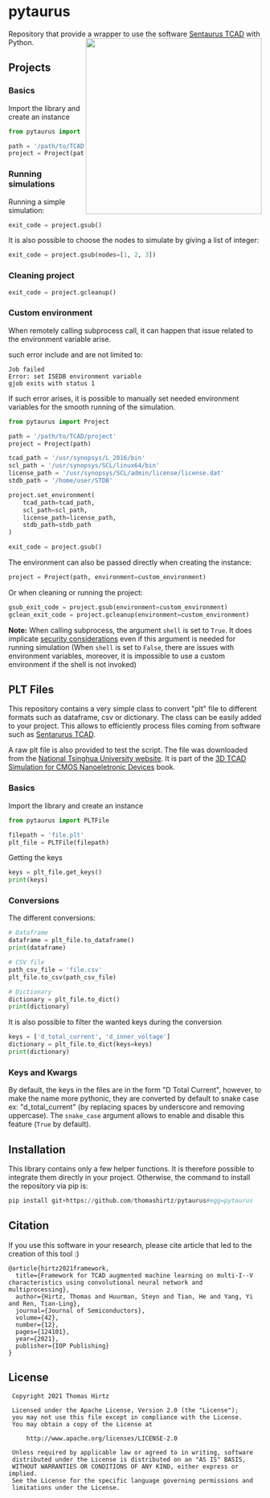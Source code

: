 # pytaurus
Repository that provide a wrapper to use the software [Sentaurus TCAD](www.synopsys.com) with Python. <img align="right" width="350"  src="finfet.png">


## Projects

### Basics
Import the library and create an instance
```python
from pytaurus import Project

path = '/path/to/TCAD/project'
project = Project(path)
```

### Running simulations
Running a simple simulation:
```python
exit_code = project.gsub()
```

It is also possible to choose the nodes to simulate by giving a list of integer:
```python
exit_code = project.gsub(nodes=[1, 2, 3])
```

### Cleaning project
```python
exit_code = project.gcleanup()
```

### Custom environment
When remotely calling subprocess call, it can happen that issue related to the environment variable arise.

such error include and are not limited to:
```
Job failed
Error: set ISEDB environment variable
gjob exits with status 1
```

If such error arises, it is possible to manually set needed environment variables for the smooth running of the
simulation.
```python
from pytaurus import Project

path = '/path/to/TCAD/project'
project = Project(path)

tcad_path = '/usr/synopsys/L_2016/bin'
scl_path = '/usr/synopsys/SCL/linux64/bin'
license_path = '/usr/synopsys/SCL/admin/license/license.dat'
stdb_path = '/home/user/STDB'

project.set_environment(
    tcad_path=tcad_path,
    scl_path=scl_path,
    license_path=license_path,
    stdb_path=stdb_path
)

exit_code = project.gsub()
```
The environment can also be passed directly when creating the instance:
```python
project = Project(path, environment=custom_environment)
```
Or when cleaning or running the project:
```python
gsub_exit_code = project.gsub(environment=custom_environment)
gclean_exit_code = project.gcleanup(environment=custom_environment)
```

**Note:** When calling subprocess, the argument `shell` is set to `True`. It does implicate [security considerations](https://docs.python.org/3/library/subprocess.html#security-considerations)
even if this argument is needed for running simulation (When `shell` is set to `False`, there are issues with environment variables, moreover, it is impossible to use a custom environment if the shell is not invoked)

## PLT Files
This repository contains a very simple class to convert "plt" file to different formats such as dataframe, csv or dictionary. The class can be easily added to your project. This allows to efficiently process files coming from software such as [Sentarurus TCAD](www.synopsys.com).

A raw plt file is also provided to test the script. The file was downloaded from the [National Tsinghua University website](http://semiconductorlab.iwopop.com/). It is part of the [3D TCAD Simulation for CMOS Nanoeletronic Devices](https://www.springer.com/gp/book/9789811030659) book.

### Basics
Import the library and create an instance
```python
from pytaurus import PLTFile

filepath = 'file.plt'
plt_file = PLTFile(filepath)
```
Getting the keys
```python
keys = plt_file.get_keys()
print(keys)
```

### Conversions
The different conversions:
```python
# Dataframe
dataframe = plt_file.to_dataframe()
print(dataframe)

# CSV file
path_csv_file = 'file.csv'
plt_file.to_csv(path_csv_file)

# Dictionary
dictionary = plt_file.to_dict()
print(dictionary)
```

It is also possible to filter the wanted keys during the conversion
```python
keys = ['d_total_current', 'd_inner_voltage']
dictionary = plt_file.to_dict(keys=keys)
print(dictionary)
```

### Keys and Kwargs
By default, the keys in the files are in the form "D Total Current", however, to make the name more pythonic, they are converted by default to snake case ex: "d_total_current" (by replacing spaces by underscore and removing uppercase). The `snake_case` argument allows to enable and disable this feature (`True` by default).

## Installation
This library contains only a few helper functions. It is therefore possible to integrate them directly in your project.
Otherwise, the command to install the repository via pip is:
```python
pip install git+https://github.com/thomashirtz/pytaurus#egg=pytaurus
```

## Citation

If you use this software in your research, please cite article that led to the creation of this tool :)

```
@article{hirtz2021framework,
  title={Framework for TCAD augmented machine learning on multi-I--V characteristics using convolutional neural network and multiprocessing},
  author={Hirtz, Thomas and Huurman, Steyn and Tian, He and Yang, Yi and Ren, Tian-Ling},
  journal={Journal of Semiconductors},
  volume={42},
  number={12},
  pages={124101},
  year={2021},
  publisher={IOP Publishing}
}
```

## License

     Copyright 2021 Thomas Hirtz

     Licensed under the Apache License, Version 2.0 (the "License");
     you may not use this file except in compliance with the License.
     You may obtain a copy of the License at

         http://www.apache.org/licenses/LICENSE-2.0

     Unless required by applicable law or agreed to in writing, software
     distributed under the License is distributed on an "AS IS" BASIS,
     WITHOUT WARRANTIES OR CONDITIONS OF ANY KIND, either express or implied.
     See the License for the specific language governing permissions and
     limitations under the License.
